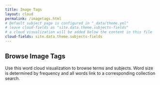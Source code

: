 ```yaml
---
title: Image Tags
layout: cloud
permalink: /imagetags.html
# Default subject page is configured in "_data/theme.yml"
# leave cloud-fields as "site.data.theme.subjects-fields"
# a cloud visualization will be added below the content in this file
cloud-fields: site.data.theme.subjects-fields
---
```


## Browse Image Tags

Use this word cloud visualization to browse terms and subjects.
Word size is determined by frequency and all words link to a corresponding collection search.

